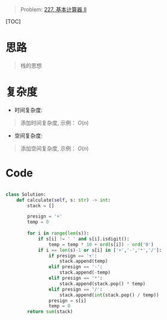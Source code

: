 > Problem: [227. 基本计算器 II](https://leetcode.cn/problems/basic-calculator-ii/description/)

[TOC]

# 思路
> 栈的思想

# 复杂度
- 时间复杂度: 
> 添加时间复杂度, 示例： $O(n)$

- 空间复杂度: 
> 添加空间复杂度, 示例： $O(n)$

# Code
```Python []

class Solution:
    def calculate(self, s: str) -> int:
        stack = []

        presign = '+'
        temp = 0
        
        for i in range(len(s)):
            if s[i] != ' ' and s[i].isdigit():
                temp = temp * 10 + ord(s[i]) - ord('0')
            if i == len(s)-1 or s[i] in ['+','-','*','/']:
                if presign == '+':
                    stack.append(temp)
                elif presign == '-':
                    stack.append(-temp)
                elif presign == '*':
                    stack.append(stack.pop() * temp)
                elif presign == '/':
                    stack.append(int(stack.pop() / temp))
                presign = s[i]
                temp = 0
        return sum(stack)



```
